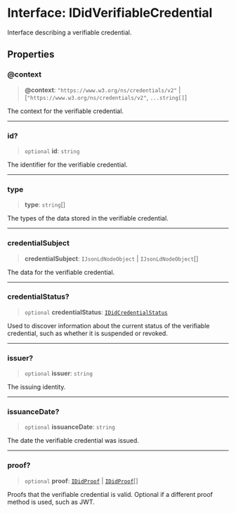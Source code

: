 # Interface: IDidVerifiableCredential

Interface describing a verifiable credential.

## Properties

### @context

> **@context**: `"https://www.w3.org/ns/credentials/v2"` \| \[`"https://www.w3.org/ns/credentials/v2"`, `...string[]`\]

The context for the verifiable credential.

***

### id?

> `optional` **id**: `string`

The identifier for the verifiable credential.

***

### type

> **type**: `string`[]

The types of the data stored in the verifiable credential.

***

### credentialSubject

> **credentialSubject**: `IJsonLdNodeObject` \| `IJsonLdNodeObject`[]

The data for the verifiable credential.

***

### credentialStatus?

> `optional` **credentialStatus**: [`IDidCredentialStatus`](IDidCredentialStatus.md)

Used to discover information about the current status of the
verifiable credential, such as whether it is suspended or revoked.

***

### issuer?

> `optional` **issuer**: `string`

The issuing identity.

***

### issuanceDate?

> `optional` **issuanceDate**: `string`

The date the verifiable credential was issued.

***

### proof?

> `optional` **proof**: [`IDidProof`](IDidProof.md) \| [`IDidProof`](IDidProof.md)[]

Proofs that the verifiable credential is valid.
Optional if a different proof method is used, such as JWT.
